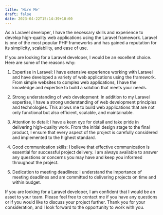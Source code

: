 ```yaml
---
title: 'Hire Me'
draft: false
date: 2023-04-22T15:14:39+10:00
---
```


As a Laravel developer, I have the necessary skills and experience to develop high-quality web applications using the Laravel framework. Laravel is one of the most popular PHP frameworks and has gained a reputation for its simplicity, scalability, and ease of use.

If you are looking for a Laravel developer, I would be an excellent choice. Here are some of the reasons why:

1. Expertise in Laravel: I have extensive experience working with Laravel and have developed a variety of web applications using the framework. From simple websites to complex web applications, I have the knowledge and expertise to build a solution that meets your needs.

2. Strong understanding of web development: In addition to my Laravel expertise, I have a strong understanding of web development principles and technologies. This allows me to build web applications that are not only functional but also efficient, scalable, and maintainable.

3. Attention to detail: I have a keen eye for detail and take pride in delivering high-quality work. From the initial design stage to the final product, I ensure that every aspect of the project is carefully considered and implemented to the highest standard.

4. Good communication skills: I believe that effective communication is essential for successful project delivery. I am always available to answer any questions or concerns you may have and keep you informed throughout the project.

5. Dedication to meeting deadlines: I understand the importance of meeting deadlines and am committed to delivering projects on time and within budget.

If you are looking for a Laravel developer, I am confident that I would be an asset to your team. Please feel free to contact me if you have any questions or if you would like to discuss your project further. Thank you for your consideration, and I look forward to the opportunity to work with you.